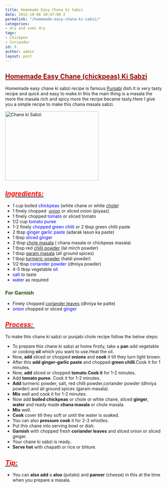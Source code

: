 ```yaml
---
title: Homemade Easy Chana ki Sabzi
date: 2015-10-06 10:47:00 Z
permalink: "/homemade-easy-chana-ki-sabzi/"
categories:
- dry and semi dry
tags:
- Chickpea
- Coriander
id: 9
author: admin
layout: post
---
```


## <span style="color: #990000; text-decoration: underline;">**Homemade Easy Chane (chickpeas) Ki Sabzi**</span>

Homemade easy chane ki sabzi recipe is famous [Punjabi](http://en.wikipedia.org/wiki/Punjabi_cuisine "Punjabi cuisine") dish.It is very tasty recipe and quick and easy to make.In this the main thing is a masala the more the masala rich and spicy more the recipe became tasty.Here I give you a simple recipe to make this chana masala sabzi.

<a href="{{site.url}}/wp-content/uploads/2017/03/Chane-ki-Sabzi.jpg"><img class="aligncenter size-medium wp-image-29" src="{{site.url}}/wp-content/uploads/2017/03/Chane-ki-Sabzi-300x222.jpg" alt="Chane ki Sabzi" width="300" height="222" /></a>

## _<u><span style="color: red;">Ingredients:</span></u>_

*   1 cup boiled <span style="color: blue;">chickpeas</span> (white chane or white [chole](http://en.wikipedia.org/wiki/Chole_bhature "Chole bhature"))
*   1 finely chopped  [onion](http://en.wikipedia.org/wiki/Onion "Onion") or sliced onion (piyaaz)
*   1 finely chopped <span style="color: blue;">tomato</span> or sliced tomato
*   1/2 cup <span style="color: blue;">tomato puree</span>
*   1-2 finely <span style="color: blue;">chopped green chilli</span> or 2 tbsp green chilli paste
*   2 tbsp <span style="color: blue;">ginger garlic paste</span> (adarak lasun ka paste)
*   1 tbsp <span style="color: blue;">sliced ginger</span>
*   2 tbsp [chole masala](http://en.wikipedia.org/wiki/Chana_masala "Chana masala") ( chana masala or chickpeas masala)
*   1 tbsp red [chilli powder](http://en.wikipedia.org/wiki/Chili_powder "Chili powder") (lal mirch powder)
*   1 tbsp [garam masala](http://en.wikipedia.org/wiki/Garam_masala "Garam masala") (all ground spices)
*   1 tbsp [turmeric powder](http://en.wikipedia.org/wiki/Turmeric "Turmeric") (haldi powder)
*   1/2 tbsp <span style="color: blue;">coriander powder</span> (dhniya powder)
*   4-5 tbsp vegetable <span style="color: blue;">oil</span>
*   <span style="color: blue;">salt</span> to taste
*   <span style="color: blue;">water</span> as required

### <span style="color: #274e13;">For Garnish</span>

*   Finely chopped [coriander leaves](http://en.wikipedia.org/wiki/Coriander "Coriander") (dhniya ke patte)
*   <span style="color: blue;">onion</span> chopped or sliced <span style="color: blue;">ginger</span>

## _<u><span style="color: red;">Process: </span></u>_

To make this chane ki sabzi or punjabi chole recipe follow the below steps:

*   To prepare this chane ki sabzi at home firstly, take a **pan** add vegetable or cooking **oil** which you want to use.Heat the oil.
*   Now, **add** sliced or chopped **onions** and **cook** it till they turn light brown.
*   After this **add ginger-garlic paste** and chopped **green chilli**.Cook it for 1 minutes.
*   Now, **add** sliced or chopped **tomato**.**Cook it** for 1-2 minutes.
*   Add **tomato puree**. Cook it for 1-2 minutes.
*   **Add** turmeric powder, salt, red chilli powder,coriander powder (dhniya powder) and all ground spices (garam masala).
*   **Mix** well and cook it for 1-2 minutes.
*   Now add **boiled chickpeas** or chole or white chane, sliced **ginger**, **water** and ready made **chana masala** or chole masala.
*   **Mix** well.
*   **Cook** cover till they soft or until the water is soaked.
*   You can also **pressure cook** it for 2-3 whistles.
*   Put this chane into serving bowl or dish.
*   **Garnish** with chopped fresh **coriander leaves** and sliced onion or sliced ginger.
*   Your chane ki sabzi is ready..
*   **Serve hot** with chapatti or rice or bhture.

## **_<u><span style="color: red;">Tip:</span></u>_**

*   You can **also add** a **aloo** (potato) and **paneer** (cheese) in this at the time when you prepare a masala.
